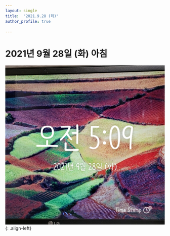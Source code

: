 ```yaml
---
layout: single
title:  "2021.9.28 (화)"
author_profile: true

---
```


# 2021년 9월 28일 (화) 아침
![image](/assets/images/morning/20210928.jpg)
{: .align-left}
